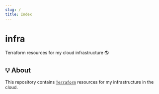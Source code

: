 ```yaml
---
slug: /
title: Index
---
```


# infra

Terraform resources for my cloud infrastructure 🌎

## 💡 About

This repository contains [`Terraform`](https://www.terraform.io)
resources for my infrastructure in the cloud.

